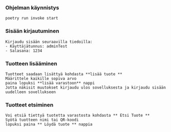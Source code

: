 ### Ohjelman käynnistys
    poetry run invoke start

### Sisään kirjautuminen
    Kirjaudu sisään seuraavilla tiedoilla:
    - Käyttäjätunnus: adminTest
    - Salasana: 1234

### Tuotteen lisääminen
    Tuotteet saadaan lisättyä kohdasta **lisää tuote **
    Määrittele kaikille sopiva arvo
    paina lopuksi **lisää varastoon** nappi
    Jotta näkisit muutokset kirjaudu ulos sovelluksesta ja kirjaudu sisään
    uudelleen sovellukseen

### Tuotteet etsiminen
    Voi etsiä tiettyä tuotetta varastosta kohdasta ** Etsi Tuote **
    Syötä tuotteen nimi tai QR-koodi
    lopuksi paina ** Löydä tuote ** nappia


